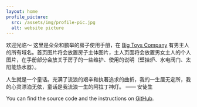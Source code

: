 ```yaml
---
layout: home
profile_picture:
  src: /assets/img/profile-pic.jpg
  alt: website picture
---
```


<p>
  欢迎光临～ 这里是朵朵和鹏举的房子使用手册，在 <a href="https://bigtoyscompany.com">Big Toys Company</a> 有男主人的所有域名。首页图片将会放置房子主体图片，主人页面将会放置男女主人的个人图片，在手册部分会放关于房子的一些维护、使用的说明（壁挂炉、水电阀门、太阳能热水器）。
</p>

<p>人生就是一个童话。充满了流浪的艰辛和执著追求的曲折，我的一生居无定所，我的心灵漂泊无依，童话是我流浪一生的阿拉丁神灯。 —— 安徒生</p>

<p>
  You can find the source code and the instructions on <a href="https://github.com/eliottvincent/bay">GitHub</a>.
</p>
